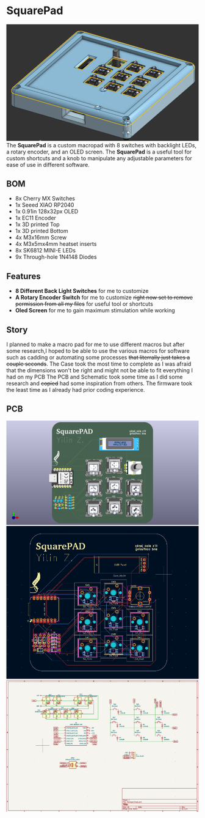 # SquarePad
![Full Picture](assets/Case2.png)
The **SquarePad** is a custom macropad with 8 switches with backlight LEDs, a rotary encoder, and an OLED screen. The **SquarePad** is a useful tool for custom shortcuts and a knob to manipulate any adjustable parameters for ease of use in different software.
## BOM
- 8x Cherry MX Switches
- 1x Seeed XIAO RP2040
- 1x 0.91in 128x32px OLED
- 1x EC11 Encoder
- 1x 3D printed Top
- 1x 3D printed Bottom
- 4x M3x16mm Screw
- 4x M3x5mx4mm heatset inserts
- 8x SK6812 MINI-E LEDs
- 9x Through-hole 1N4148 Diodes

## Features
- **8 Different Back Light Switches** for me to customize
- **A Rotary Encoder Switch** for me to customize ~~right now set to remove permission from all my files~~ for useful tool or shortcuts
- **Oled Screen** for me to gain maximum stimulation while working
## Story
I planned to make a macro pad for me to use different macros but after some research,I hoped to be able to use the various macros for software such as cadding or automating some processes ~~that literrally just takes a couple seconds~~.
The Case took the most time to complete as I was afraid that the dimensions won't be right and might not be able to fit everything I had on my PCB
The PCB and Schematic took some time as I did some research and ~~copied~~ had some inspiration from others.
The firmware took the least time as I already had prior coding experience.
## PCB
![PCB](assets/Hackpad_pcb.png)
![PCB](assets/Hackpad_pcbskel.png)
![SCH](assets/Hackpad_sch.png)
